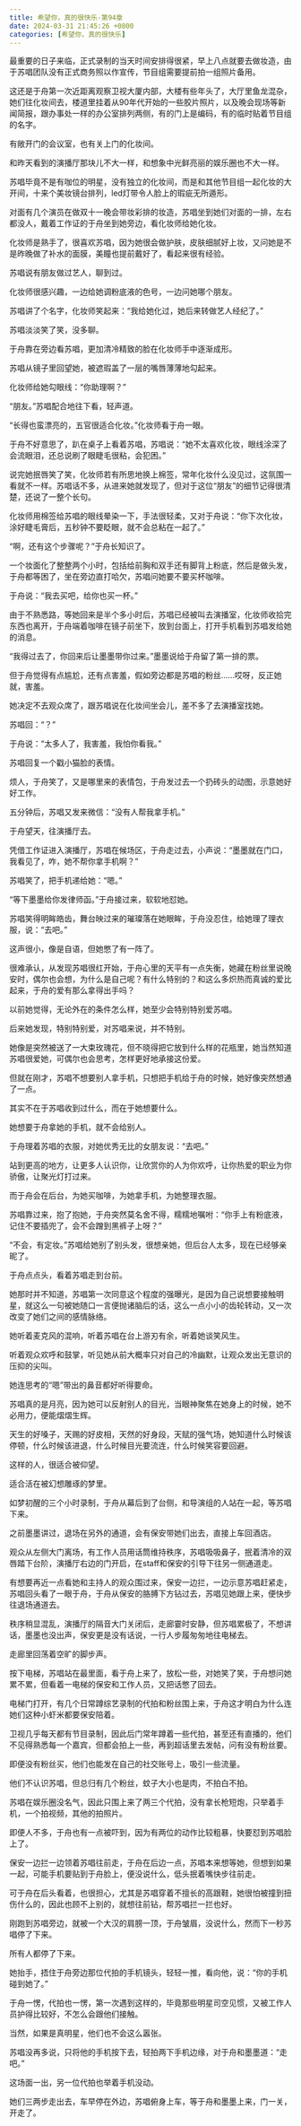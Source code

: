 ```yaml
---
title: 希望你，真的很快乐-第94章
date: 2024-03-31 21:45:26 +0800
categories: [希望你，真的很快乐]
---
```


最重要的日子来临，正式录制的当天时间安排得很紧，早上八点就要去做妆造，由于苏唱团队没有正式商务照以作宣传，节目组需要提前拍一组照片备用。

这还是于舟第一次近距离观察卫视大厦内部，大楼有些年头了，大厅里鱼龙混杂，她们往化妆间去，楼道里挂着从90年代开始的一些胶片照片，以及晚会现场等新闻简报，跟办事处一样的办公室排列两侧，有的门上是编码，有的临时贴着节目组的名字。

有敞开门的会议室，也有关上门的化妆间。

和昨天看到的演播厅那块儿不大一样，和想象中光鲜亮丽的娱乐圈也不大一样。

苏唱毕竟不是有咖位的明星，没有独立的化妆间，而是和其他节目组一起化妆的大开间，十来个美妆镜台排列，led灯带令人脸上的瑕疵无所遁形。

对面有几个演员在做双十一晚会带妆彩排的妆造，苏唱坐到她们对面的一排，左右都没人，戴着工作证的于舟坐到她旁边，看化妆师给她化妆。

化妆师是熟手了，很喜欢苏唱，因为她很会做护肤，皮肤细腻好上妆，又问她是不是昨晚做了补水的面膜，美瞳也提前戴好了，看起来很有经验。

苏唱说有朋友做过艺人，聊到过。

化妆师很感兴趣，一边给她调粉底液的色号，一边问她哪个朋友。

苏唱讲了个名字，化妆师笑起来：“我给她化过，她后来转做艺人经纪了。”

苏唱淡淡笑了笑，没多聊。

于舟靠在旁边看苏唱，更加清冷精致的脸在化妆师手中逐渐成形。

苏唱从镜子里回望她，被遮瑕盖了一层的嘴唇薄薄地勾起来。

化妆师给她勾眼线：“你助理啊？”

“朋友。”苏唱配合地往下看，轻声道。

“长得也蛮漂亮的，五官很适合化妆。”化妆师看于舟一眼。

于舟不好意思了，趴在桌子上看着苏唱，苏唱说：“她不太喜欢化妆，眼线涂深了会流眼泪，还总说刷了眼睫毛很粘，会犯困。”

说完她抿唇笑了笑，化妆师若有所思地换上棉签，常年化妆什么没见过，这氛围一看就不一样。苏唱话不多，从进来她就发现了，但对于这位“朋友”的细节记得很清楚，还说了一整个长句。

化妆师用棉签给苏唱的眼线晕染一下，手法很轻柔，又对于舟说：“你下次化妆，涂好睫毛膏后，五秒钟不要眨眼，就不会总粘在一起了。”

“啊，还有这个步骤呢？”于舟长知识了。

一个妆面化了整整两个小时，包括给前胸和双手还有脚背上粉底，然后是做头发，于舟都等困了，坐在旁边直打哈欠，苏唱问她要不要买杯咖啡。

于舟说：“我去买吧，给你也买一杯。”

由于不熟悉路，等她回来是半个多小时后，苏唱已经被叫去演播室，化妆师收拾完东西也离开，于舟端着咖啡在镜子前坐下，放到台面上，打开手机看到苏唱发给她的消息。

“我得过去了，你回来后让墨墨带你过来。”墨墨说给于舟留了第一排的票。

但于舟觉得有点尴尬，还有点害羞，假如旁边都是苏唱的粉丝……哎呀，反正她就，害羞。

她决定不去观众席了，跟苏唱说在化妆间坐会儿，差不多了去演播室找她。

苏唱回：“？”

于舟说：“太多人了，我害羞，我怕你看我。”

苏唱回复一个戳小猫脸的表情。

烦人，于舟笑了，又是哪里来的表情包，于舟发过去一个扔砖头的动图，示意她好好工作。

五分钟后，苏唱又发来微信：“没有人帮我拿手机。”

于舟望天，往演播厅去。

凭借工作证进入演播厅，苏唱在候场区，于舟走过去，小声说：“墨墨就在门口，我看见了，咋，她不帮你拿手机啊？”

苏唱笑了，把手机递给她：“嗯。”

“等下墨墨给你发律师函。”于舟接过来，软软地怼她。

苏唱笑得明眸皓齿，舞台映过来的璀璨落在她眼眸，于舟没忍住，给她理了理衣服，说：“去吧。”

这声很小，像是自语，但她憋了有一阵了。

很难承认，从发现苏唱很红开始，于舟心里的天平有一点失衡，她藏在粉丝里说晚安时，偶尔也会想，为什么是自己呢？有什么特别的？和这么多炽热而真诚的爱比起来，于舟的爱有那么拿得出手吗？

以前她觉得，无论外在的条件怎么样，她至少会特别特别爱苏唱。

后来她发现，特别特别爱，对苏唱来说，并不特别。

她像是突然被送了一大束玫瑰花，但不晓得把它放到什么样的花瓶里，她当然知道苏唱很爱她，可偶尔也会思考，怎样更好地承接这份爱。

但就在刚才，苏唱不想要别人拿手机，只想把手机给于舟的时候，她好像突然想通了一点。

其实不在于苏唱收到过什么，而在于她想要什么。

她想要于舟拿她的手机，就不会给别人。

于舟理着苏唱的衣服，对她优秀无比的女朋友说：“去吧。”

站到更高的地方，让更多人认识你，让欣赏你的人为你欢呼，让你热爱的职业为你骄傲，让聚光灯打过来。

而于舟会在后台，为她买咖啡，为她拿手机，为她整理衣服。

苏唱靠过来，抱了抱她，于舟突然莫名舍不得，糯糯地嘱咐：“你手上有粉底液，记住不要插兜了，会不会蹭到黑裤子上呀？”

“不会，有定妆。”苏唱给她别了别头发，很想亲她，但后台人太多，现在已经够亲昵了。

于舟点点头，看着苏唱走到台前。

她那时并不知道，苏唱第一次同意这个程度的强曝光，是因为自己说想要接触明星，就这么一句被她随口一言便抛诸脑后的话，这么一点小小的齿轮转动，又一次改变了她们之间的感情脉络。

她听着麦克风的混响，听着苏唱在台上游刃有余，听着她谈笑风生。

听着观众欢呼和鼓掌，听见她从前大概率只对自己的冷幽默，让观众发出无意识的压抑的尖叫。

她连思考的“嗯”带出的鼻音都好听得要命。

苏唱真的是月亮，因为她可以反射别人的目光，当眼神聚焦在她身上的时候，她不必用力，便能熠熠生辉。

天生的好嗓子，天赐的好皮相，天然的好身段，天赋的强气场，她知道什么时候该停顿，什么时候该进退，什么时候目光要流连，什么时候笑容要回避。

这样的人，很适合被仰望。

适合活在被幻想雕琢的梦里。

如梦初醒的三个小时录制，于舟从幕后到了台侧，和导演组的人站在一起，等苏唱下来。

之前墨墨讲过，退场在另外的通道，会有保安带她们出去，直接上车回酒店。

观众从左侧大门离场，有工作人员用话筒维持秩序，苏唱吸吸鼻子，抿着清冷的双唇踏下台阶，演播厅右边的门开启，在staff和保安的引导下往另一侧通道走。

有想要再近一点看她和主持人的观众围过来，保安一边拦，一边示意苏唱赶紧走，苏唱回头看了一眼于舟，于舟从保安的胳膊下方钻过去，苏唱见她跟上来，便快步往退场通道去。

秩序稍显混乱，演播厅的隔音大门关闭后，走廊霎时安静，但苏唱累极了，不想讲话，墨墨也没出声，保安更是没有话说，一行人步履匆匆地往电梯去。

走廊里回荡着空旷的脚步声。

按下电梯，苏唱站在最里面，看于舟上来了，放松一些，对她笑了笑，于舟想问她累不累，但看着一电梯的保安和工作人员，又把话憋了回去。

电梯门打开，有几个日常蹲综艺录制的代拍和粉丝围上来，于舟这才明白为什么连她们这种小虾米都要保安陪着。

卫视几乎每天都有节目录制，因此后门常年蹲着一些代拍，甚至还有直播的，他们不见得熟悉每一个嘉宾，但都会拍上一些，再到超话里去发帖，问有没有粉丝要。

即便没有粉丝买，他们也能发在自己的社交账号上，吸引一些流量。

他们不认识苏唱，但总归有几个粉丝，蚊子大小也是肉，不拍白不拍。

苏唱在娱乐圈没名气，因此只围上来了两三个代拍，没有拿长枪短炮，只举着手机，一个拍视频，其他的拍照片。

即便人不多，于舟也有一点被吓到，因为有两位的动作比较粗暴，快要怼到苏唱脸上了。

保安一边拦一边领着苏唱往前走，于舟在后边一点，苏唱本来想等她，但想到如果一起，可能手机要贴到于舟脸上，便没说什么，低头抿着嘴快步往前走。

可于舟在后头看着，也很担心，尤其是苏唱穿着不擅长的高跟鞋，她很怕被撞到扭伤什么的，因此也顾不上别的，就想往前钻，帮苏唱拦一拦也好。

刚跑到苏唱旁边，就被一个大汉的肩膀一顶，于舟皱眉，没说什么，然而下一秒苏唱停了下来。

所有人都停了下来。

她抬手，捂住于舟旁边那位代拍的手机镜头，轻轻一推，看向他，说：“你的手机碰到她了。”

于舟一愣，代拍也一愣，第一次遇到这样的，毕竟那些明星司空见惯，又被工作人员护得比较好，不怎么会跟他们接触。

当然，如果是真明星，他们也不会这么嚣张。

苏唱没再多说，只将他的手机按下去，轻拍两下手机边缘，对于舟和墨墨道：“走吧。”

这场面一出，另一位代拍也举着手机没动。

她们三两步走出去，车早停在外边，苏唱俯身上车，等于舟和墨墨上来，门一关，开走了。

